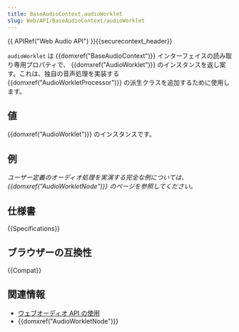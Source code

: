 ```yaml
---
title: BaseAudioContext.audioWorklet
slug: Web/API/BaseAudioContext/audioWorklet
---
```


{{ APIRef("Web Audio API") }}{{securecontext_header}}

`audioWorklet` は {{domxref("BaseAudioContext")}} インターフェイスの読み取り専用プロパティで、 {{domxref("AudioWorklet")}} のインスタンスを返し案す。これは、独自の音声処理を実装する {{domxref("AudioWorkletProcessor")}} の派生クラスを追加するために使用します。

## 値

{{domxref("AudioWorklet")}} のインスタンスです。

## 例

_ユーザー定義のオーディオ処理を実演する完全な例については、 {{domxref("AudioWorkletNode")}} のページを参照してください。_

## 仕様書

{{Specifications}}

## ブラウザーの互換性

{{Compat}}

## 関連情報

- [ウェブオーディオ API の使用](/ja/docs/Web/API/Web_Audio_API/Using_Web_Audio_API)
- {{domxref("AudioWorkletNode")}}
